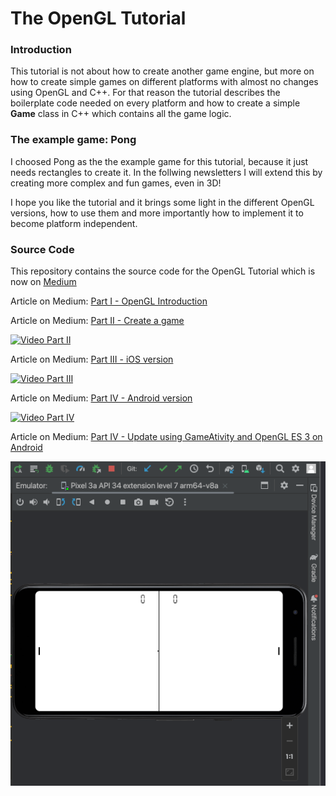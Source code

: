 # The OpenGL Tutorial

### Introduction
This tutorial is not about how to create another game engine, but more on how to create simple games on different platforms with almost no changes using OpenGL and C++.
For that reason the tutorial describes the boilerplate code needed on every platform and how to create a simple **Game** class in C++ which contains all the game logic.


### The example game: Pong
I choosed Pong as the the example game for this tutorial, because it just needs rectangles
to create it. In the follwing newsletters I will extend this by creating more complex and fun games, even in 3D!

I hope you like the tutorial and it brings some light in the different OpenGL versions, how to use them and more importantly how to implement it to become platform independent.


### Source Code
This repository contains the source code for the OpenGL Tutorial which is now on [Medium](https://rogerboesch.medium.com/part-1-opengl-is-apple-killing-it-3508fda24a58)

Article on Medium: [Part I - OpenGL Introduction](https://rogerboesch.medium.com/part-1-opengl-is-apple-killing-it-3508fda24a58)

Article on Medium: [Part II - Create a game](https://rogerboesch.medium.com/the-opengl-tutorial-part-ii-28e89600565e)

[![Video Part II](https://img.youtube.com/vi/ijuXTnqpZrA/0.jpg)](https://www.youtube.com/watch?v=ijuXTnqpZrA)

Article on Medium: [Part III - iOS version](https://rogerboesch.medium.com/the-opengl-tutorial-part-iii-47adb24ec32e)

[![Video Part III](https://img.youtube.com/vi/b7bBmABdUE8/0.jpg)](https://www.youtube.com/watch?v=b7bBmABdUE8)

Article on Medium: [Part IV - Android version](https://rogerboesch.medium.com/the-opengl-tutorial-part-iv-b2e044a21eea)

[![Video Part IV](https://img.youtube.com/vi/0Mj-r7JjpeE/0.jpg)](https://www.youtube.com/watch?v=0Mj-r7JjpeE)

Article on Medium: [Part IV - Update using GameAtivity and OpenGL ES 3 on Android](https://rogerboesch.medium.com/the-opengl-tutorial-part-iv-b2e044a21eea)

![Screenshot Part IV Update](assets/partv.png)